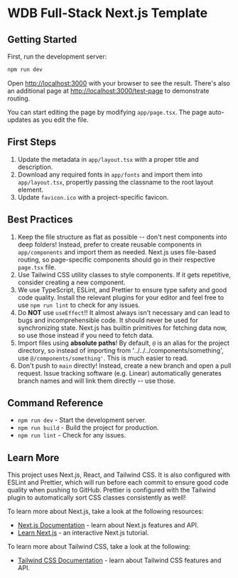 # WDB Full-Stack Next.js Template

## Getting Started

First, run the development server:

```bash
npm run dev
```

Open [http://localhost:3000](http://localhost:3000) with your browser to see the result. There's also an additional page at [http://localhost:3000/test-page](http://localhost:3000/test-page) to demonstrate routing.

You can start editing the page by modifying `app/page.tsx`. The page auto-updates as you edit the file.

## First Steps

1. Update the metadata in `app/layout.tsx` with a proper title and description.
2. Download any required fonts in `app/fonts` and import them into `app/layout.tsx`, propertly passing the classname to the root layout element.
3. Update `favicon.ico` with a project-specific favicon.

## Best Practices

1. Keep the file structure as flat as possible -- don't nest components into deep folders! Instead, prefer to create reusable components in `app/components` and import them as needed. Next.js uses file-based routing, so page-specific components should go in their respective `page.tsx` file.
2. Use Tailwind CSS utility classes to style components. If it gets repetitive, consider creating a new component.
3. We use TypeScript, ESLint, and Prettier to ensure type safety and good code quality. Install the relevant plugins for your editor and feel free to use `npm run lint` to check for any issues.
4. Do **NOT** use `useEffect`!! It almost always isn't necessary and can lead to bugs and incomprehensible code. It should never be used for synchronizing state. Next.js has builtin primitives for fetching data now, so use those instead if you need to fetch data.
5. Import files using **absolute paths**! By default, `@` is an alias for the project directory, so instead of importing from '../../../components/something', use `@/components/something'`. This is much easier to read.
6. Don't push to `main` directly! Instead, create a new branch and open a pull request. Issue tracking software (e.g. Linear) automatically generates branch names and will link them directly -- use those.

## Command Reference

- `npm run dev` - Start the development server.
- `npm run build` - Build the project for production.
- `npm run lint` - Check for any issues.

## Learn More

This project uses Next.js, React, and Tailwind CSS. It is also configured with ESLint and Prettier, which will run before each commit to ensure good code quality when pushing to GitHub. Prettier is configured with the Tailwind plugin to automatically sort CSS classes consistently as well!

To learn more about Next.js, take a look at the following resources:

- [Next.js Documentation](https://nextjs.org/docs) - learn about Next.js features and API.
- [Learn Next.js](https://nextjs.org/learn) - an interactive Next.js tutorial.

To learn more about Tailwind CSS, take a look at the following:

- [Tailwind CSS Documentation](https://tailwindcss.com/docs) - learn about Tailwind CSS features and API.
